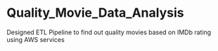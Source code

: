 # Quality_Movie_Data_Analysis
Designed ETL Pipeline to find out quality movies based on IMDb rating using AWS services

